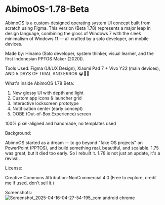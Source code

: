 # AbimoOS-1.78-Beta

AbimoOS is a custom-designed operating system UI concept built from scratch using Figma.
This version (Beta 1.78) represents a major leap in design language, combining the gloss of Windows 7 with the sleek minimalism of Windows 11 — all crafted by a solo developer, on mobile devices.

Made by: Hinamo (Solo developer, system thinker, visual learner, and the first Indonesian PPTOS Maker (2020)).

Tools Used: Figma (UI/UX Design), Xiaomi Pad 7 + Vivo Y22 (main devices), AND 5 DAYS OF TRIAL AND ERROR 😭🙏🏻

What's inside AbimoOS 1.78 Beta:
1. New glossy UI with depth and light
2. Custom app icons & launcher grid
3. Interactive lockscreen prototype
4. Notification center (early concept)
5. OOBE (Out-of-Box Experience) screen

100% pixel-aligned and handmade, no templates used


Background:

AbimoOS started as a dream — to go beyond "fake OS projects" on PowerPoint (PPTOS), and build something real, beautiful, and scalable.
1.75 was great, but it died too early. So I rebuilt it. 1.78 is not just an update, it's a revival.


License:

Creative Commons Attribution-NonCommercial 4.0
(Free to explore, credit me if used, don't sell it.)

Screenshots: ![Screenshot_2025-04-16-04-27-54-195_com android chrome](https://github.com/user-attachments/assets/9111e7f4-6301-442e-92cb-baac9796d696)
